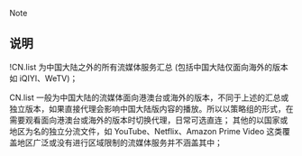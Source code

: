 
> [!NOTE]
> ## 说明
> !CN.list 为中国大陆之外的所有流媒体服务汇总 (包括中国大陆仅面向海外的版本如 iQIYI、WeTV)；
> 
> CN.list 一般为中国大陆的流媒体面向港澳台或海外的版本，不同于上述的汇总或独立版本，如果直接代理会影响中国大陆版内容的播放。所以以策略组的形式，在需要观看面向港澳台或海外的版本时切换代理，日常可选直连；
> 其他的以国家或地区为名的独立分流文件，如 YouTube、Netflix、Amazon Prime Video 这类覆盖地区广泛或没有进行区域限制的流媒体服务并不涵盖其中；
